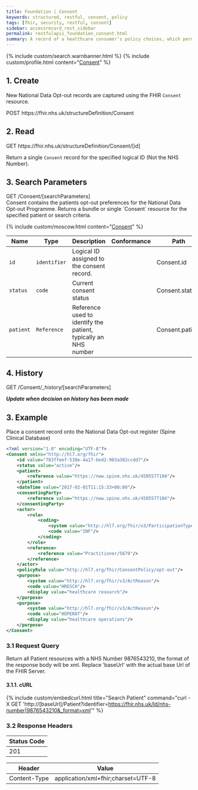 ```yaml
---
title: Foundation | Consent
keywords: structured, restful, consent, policy
tags: [fhir, security, restful, consent]
sidebar: accessrecord_rest_sidebar
permalink: restfulapis_foundation_consent.html
summary: A record of a healthcare consumer’s policy choices, which permits or denies identified recipient(s) or recipient role(s) to perform one or more actions within a given policy context, for specific purposes and periods of time.
---
```

{% include custom/search.warnbanner.html %}
{% include custom/profile.html content="[Consent](https://fhir.nhs.uk/StructureDefinition/NationalOptOut-Consent-1.html)" %}

## 1. Create ##

New National Data Opt-out records are captured using the FHIR `Consent` resource.

<div markdown="span" class="alert alert-success" role="alert">
POST https://fhir.nhs.uk/structureDefinition/Consent</div>


## 2. Read ##

<div markdown="span" class="alert alert-success" role="alert">
GET https://fhir.nhs.uk/structureDefinition/Consent/[id]</div>

Return a single `Consent` record for the specified logical ID (Not the NHS Number). 

## 3. Search Parameters ##

<div markdown="span" class="alert alert-success" role="alert">
GET /Consent/[searchParameters]</div>
Consent contains the patients opt-out preferences for the National Data Opt-out Programme. Returns a bundle or single `Consent` resource for the specified patient or search criteria.

{% include custom/moscow.html content="[Consent](https://www.hl7.org/fhir/consent.html#search)" %}

| Name | Type | Description | Conformance | Path |
|------|------|-------------|-------|------|
| `id` | `identifier` | Logical ID assigned to the consent record. |  | Consent.id |
| `status` | `code` | Current consent status |  | Consent.status |
| `patient` | `Reference` | Reference used to identify the patient, typically an NHS number |  | Consent.patient |


## 4. History ##

<div markdown="span" class="alert alert-success" role="alert">
GET /Consent/_history/[searchParameters]</div>

***Update when decision on history has been made***

## 3. Example ##

Place a consent record onto the National Data Opt-out register (Spine Clinical Database)

```xml
<?xml version="1.0" encoding="UTF-8"?>
<Consent xmlns="http://hl7.org/fhir">
	<id value="783ffeef-538e-4a17-bed2-983a382ccdd7"/>
	<status value="active"/>
    <patient>
    	<reference value="https://nww.spine.nhs.uk/4505577104"/> 
    </patient>
    <dateTime value="2017-02-01T11:15:33+00:00"/>
    <consentingParty>
    	<reference value="https://nww.spine.nhs.uk/4505577104"/>
    </consentingParty>
    <actor>
        <role>
            <coding>
                <system value="http://hl7.org/fhir/v3/ParticipationType"/>
                <code value="INF"/> 
            </coding>
        </role>
        <reference>
            <reference value="Practitioner/5679"/>
        </reference>
    </actor>
    <policyRule value="http://hl7.org/fhir/ConsentPolicy/opt-out"/>
    <purpose> 
        <system value="http://hl7.org/fhir/v3/ActReason"/> 
        <code value="HRESCH"/>
        <display value="healthcare research"/>
    </purpose>
    <purpose> 
        <system value="http://hl7.org/fhir/v3/ActReason"/> 
        <code value="HOPERAT"/> 
        <display value="healthcare operations"/>
    </purpose>
</Consent>
```

### 3.1 Request Query ###
Return all Patient resources with a NHS Number 9876543210, the format of the response body will be xml. Replace 'baseUrl' with the actual base Url of the FHIR Server.

#### 3.1.1. cURL ####

{% include custom/embedcurl.html title="Search Patient" command="curl -X GET  'http://[baseUrl]/Patient?identifier=https://fhir.nhs.uk/Id/nhs-number|9876543210&_format=xml'" %}

### 3.2 Response Headers ###

| Status Code |
|----------------|
|201 | Created

| Header | Value |
|-----------------|---------|
| Content-Type  | application/xml+fhir;charset=UTF-8 |


